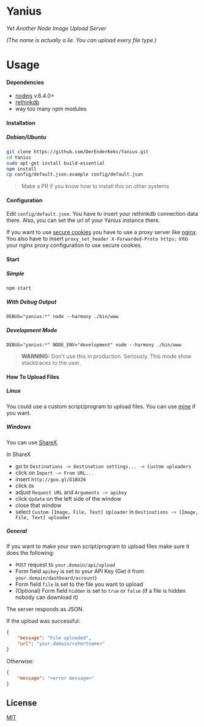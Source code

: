 # Yanius
*Yet Another Node Image Upload Server*

*(The name is actually a lie. You can upload every file type.)*

# Usage
#### Dependencies

- [nodejs](https://nodejs.org) v.6.4.0+
- [rethinkdb](https://www.rethinkdb.com/)
- way too many npm modules

#### Installation
##### Debian/Ubuntu
```bash
git clone https://github.com/DerEnderKeks/Yanius.git
cd Yanius
sudo apt-get install build-essential
npm install
cp config/default.json.example config/default.json
```

> Make a PR if you know how to install this on other systems

#### Configuration
Edit `config/default.json`.
You have to insert your rethinkdb connection data there.
Also, you can set the url of your Yanius instance there.

If you want to use [secure cookies](https://en.wikipedia.org/wiki/HTTP_cookie#Secure_cookie) you have to use a proxy server like [nginx](https://www.nginx.com/).
You also have to insert `proxy_set_header X-Forwarded-Proto https;` into your nginx proxy configuration to use secure cookies.

#### Start

##### Simple
`npm start`

##### With Debug Output
`DEBUG="yanius:*" node --harmony ./bin/www`

##### Development Mode
`DEBUG="yanius:*" NODE_ENV="development" node --harmony ./bin/www`
> **WARNING:** Don't use this in production. Seriously. This mode show stacktraces to the user.

#### How To Upload Files
##### Linux
You could use a custom script/program to upload files. You can use [mine](https://gist.github.com/DerEnderKeks/30cc7b3aebee4eee444337f452e19565) if you want.

##### Windows
You can use [ShareX](https://getsharex.com/).

In ShareX 

- go to `Destinations -> Destination settings... -> Custom uploaders`
- click on `Import -> From URL...`
- insert `http://goo.gl/D1BX26`
- click `Ok`
- adjust `Request URL` and `Arguments -> apikey`
- click `Update` on the left side of the window
- close that window
- select `Custom [Image, File, Text] Uploader` in `Destinations -> [Image, File, Text] uploader`

##### General
If you want to make your own script/program to upload files make sure it does the following:

- `POST` request to `your.domain/api/upload`
- Form field `apikey` is set to your API Key (Get it from `your.domain/dashboard/account`)
- Form field `file` is set to the file you want to upload
- (Optional) Form field `hidden` is set to `true` or `false` (if a file is hidden nobody can download it)

The server responds as JSON.

If the upload was successful:
```JSON
{
    "message": "File uploaded",
    "url": "your.domain/<shortname>"
}
```
Otherwise:
```JSON
{
    "message": "<error message>"
}
```

## License

[MIT](LICENSE)
